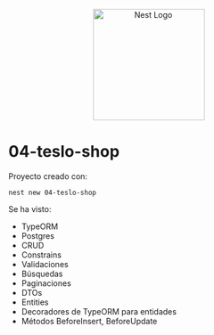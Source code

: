<p align="center">
  <a href="http://nestjs.com/" target="blank"><img src="https://nestjs.com/img/logo-small.svg" width="200" alt="Nest Logo" /></a>
</p>

# 04-teslo-shop

Proyecto creado con:

```
nest new 04-teslo-shop
```

Se ha visto:

- TypeORM
- Postgres
- CRUD
- Constrains
- Validaciones
- Búsquedas
- Paginaciones
- DTOs
- Entities
- Decoradores de TypeORM para entidades
- Métodos BeforeInsert, BeforeUpdate
